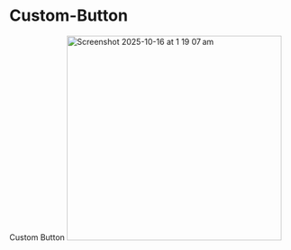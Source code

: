 # Custom-Button
Custom Button
<img width="381" height="364" alt="Screenshot 2025-10-16 at 1 19 07 am" src="https://github.com/user-attachments/assets/7ea4345a-a125-4d90-994a-20d60ac17591" />

